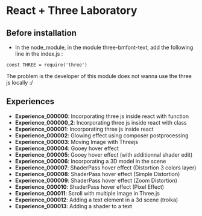 # React + Three Laboratory

## Before installation

* In the node_module, in the module three-bmfont-text, add the following line in the index.js :
```
const THREE = require('three')
```
The problem is the developer of this module does not wanna use the three js locally :/


## Experiences

* **Experience_000000**: Incorporating three js inside react with function
* **Experience_000000_2**: Incorporating three js inside react with class
* **Experience_000001**: Incorporating three js inside react
* **Experience_000002**: Glowing effect using composer postprocessing
* **Experience_000003**: Moving Image with Threejs
* **Experience_000004**: Gooey hover effect
* **Experience_000005**: Gooey hover effect (with additionnal shader edit)
* **Experience_000006**: Incorporating a 3D model in the scene
* **Experience_000007**: ShaderPass hover effect (Distortion 3 colors layer)
* **Experience_000008**: ShaderPass hover effect (Simple Distortion)
* **Experience_000009**: ShaderPass hover effect (Zoom Distortion)
* **Experience_000010**: ShaderPass hover effect (Pixel Effect)
* **Experience_000011**: Scroll with multiple image in Three.js
* **Experience_000012**: Adding a text element in a 3d scene (troika)
* **Experience_000013**: Adding a shader to a text
